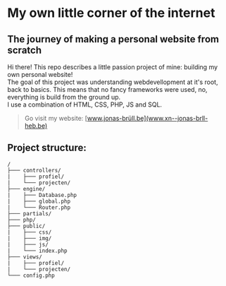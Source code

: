 # My own little corner of the internet
## The journey of making a personal website from scratch

Hi there! This repo describes a little passion project of mine: building my own personal website!  
The goal of this project was understanding webdevellopment at it's root, back to basics. This means that no fancy frameworks were used, no, everything is build from the ground up.  
I use a combination of HTML, CSS, PHP, JS and SQL.

> Go visit my website: [www.jonas-brüll.be](www.xn--jonas-brll-heb.be)

## Project structure:
```
/
├─── controllers/
|    ├─── profiel/
|    └─── projecten/
├─── engine/
|    ├─── Database.php
|    ├─── global.php
|    └─── Router.php
├─── partials/
├─── php/
├─── public/
|    ├─── css/
|    ├─── img/
|    ├─── js/
|    └─── index.php
├─── views/
|    ├─── profiel/
|    └─── projecten/
└─── config.php
```
